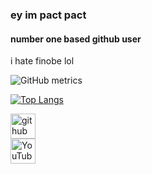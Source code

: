 ### ey im pact pact
#### number one based github user
i hate finobe lol

![GitHub metrics](https://metrics.lecoq.io/pact64)  
  
[![Top Langs](https://github-readme-stats.vercel.app/api/top-langs/?username=pact64)](https://github.com/anuraghazra/github-readme-stats)  
  
[<img src='https://cdn.jsdelivr.net/npm/simple-icons@3.0.1/icons/github.svg' alt='github' height='40'>](https://github.com/pact64)  
[<img src='https://cdn.jsdelivr.net/npm/simple-icons@3.0.1/icons/youtube.svg' alt='YouTube' height='40'>](https://www.youtube.com/channel/UC6Y5B9CLjDxZ7lzHuEvek5A)  
